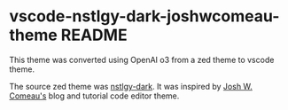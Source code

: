 # vscode-nstlgy-dark-joshwcomeau-theme README

This theme was converted using OpenAI o3 from a zed theme to vscode theme.

The source zed theme was [nstlgy-dark](https://github.com/nstlgy/zed-nstlgy-dark).
It was inspired by [Josh W. Comeau's](https://www.joshwcomeau.com/) blog and tutorial code editor theme.
